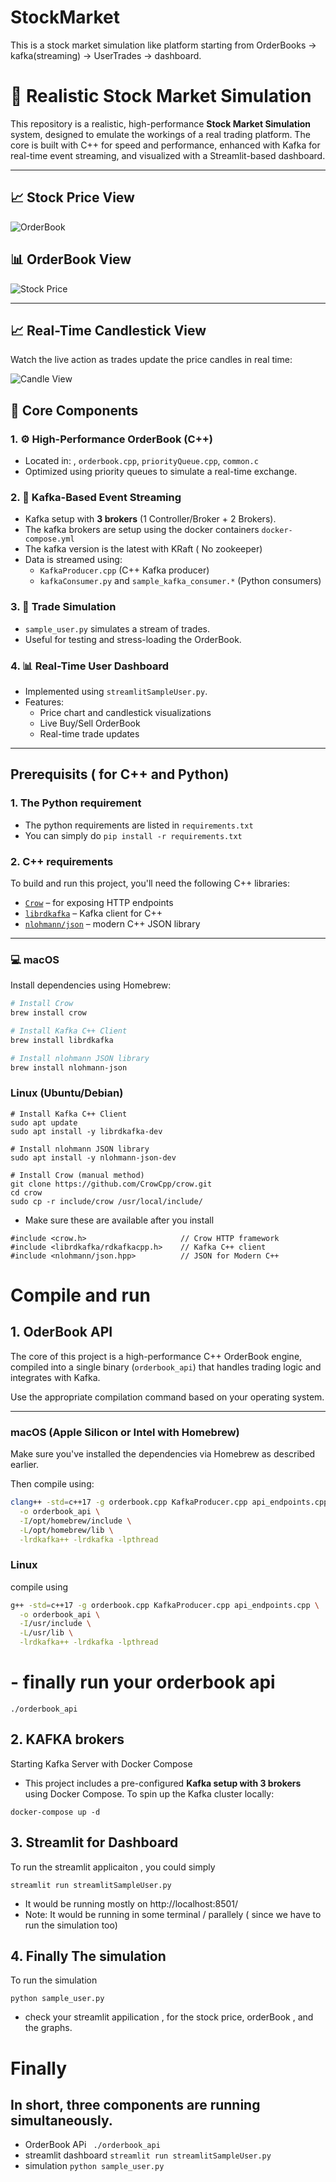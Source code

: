 # StockMarket
This is a stock market simulation like platform starting from OrderBooks -> kafka(streaming) -> UserTrades -> dashboard.

# 🏦 Realistic Stock Market Simulation

This repository is a realistic, high-performance **Stock Market Simulation** system, designed to emulate the workings of a real trading platform. The core is built with C++ for speed and performance, enhanced with Kafka for real-time event streaming, and visualized with a Streamlit-based dashboard.


---

## 📈 Stock Price View
![OrderBook](https://raw.githubusercontent.com/KalyanSekhar7/StockMarket/main/Screen%20Recording%20orderbook.gif)

## 📊 OrderBook View

![Stock Price](https://raw.githubusercontent.com/KalyanSekhar7/StockMarket/main/Screen%20Recording%20stock_price.gif)

---

## 📈 Real-Time Candlestick View

Watch the live action as trades update the price candles in real time:

![Candle View](https://raw.githubusercontent.com/KalyanSekhar7/StockMarket/main/Screen%20Recording%20candle.gif)







## 🔧 Core Components

### 1. ⚙️ High-Performance OrderBook (C++)
- Located in: , `orderbook.cpp`, `priorityQueue.cpp`, `common.c`
- Optimized using priority queues to simulate a real-time exchange.

### 2. 🔄 Kafka-Based Event Streaming
- Kafka setup with **3 brokers** (1 Controller/Broker + 2 Brokers).
- The kafka brokers are setup using the docker containers `docker-compose.yml`
- The kafka version is the latest with KRaft ( No zookeeper)
- Data is streamed using:
  - `KafkaProducer.cpp` (C++ Kafka producer)
  - `kafkaConsumer.py` and `sample_kafka_consumer.*` (Python consumers)

### 3. 🎯 Trade Simulation
- `sample_user.py` simulates a stream of trades.
- Useful for testing and stress-loading the OrderBook.

### 4. 📊 Real-Time User Dashboard
- Implemented using `streamlitSampleUser.py`.
- Features:
  - Price chart and candlestick visualizations
  - Live Buy/Sell OrderBook
  - Real-time trade updates

---

## Prerequisits ( for C++ and Python)

### 1. The Python requirement
- The python requirements are listed in `requirements.txt`
- You can simply do `pip install -r requirements.txt`

### 2. C++ requirements

To build and run this project, you'll need the following C++ libraries:

- [`Crow`](https://github.com/CrowCpp/crow) – for exposing HTTP endpoints
- [`librdkafka`](https://github.com/edenhill/librdkafka) – Kafka client for C++
- [`nlohmann/json`](https://github.com/nlohmann/json) – modern C++ JSON library

---

### 💻 macOS

Install dependencies using Homebrew:

```bash
# Install Crow
brew install crow

# Install Kafka C++ Client
brew install librdkafka

# Install nlohmann JSON library
brew install nlohmann-json

```


### Linux (Ubuntu/Debian)
```
# Install Kafka C++ Client
sudo apt update
sudo apt install -y librdkafka-dev

# Install nlohmann JSON library
sudo apt install -y nlohmann-json-dev

# Install Crow (manual method)
git clone https://github.com/CrowCpp/crow.git
cd crow
sudo cp -r include/crow /usr/local/include/
```


- Make sure these are available after you install
```
#include <crow.h>                     // Crow HTTP framework
#include <librdkafka/rdkafkacpp.h>    // Kafka C++ client
#include <nlohmann/json.hpp>          // JSON for Modern C++
```


# Compile and run 
## 1. OderBook API

The core of this project is a high-performance C++ OrderBook engine, compiled into a single binary (`orderbook_api`) that handles trading logic and integrates with Kafka.

Use the appropriate compilation command based on your operating system.

---

###  macOS (Apple Silicon or Intel with Homebrew)

Make sure you've installed the dependencies via Homebrew as described earlier.

Then compile using:

```bash
clang++ -std=c++17 -g orderbook.cpp KafkaProducer.cpp api_endpoints.cpp \
  -o orderbook_api \
  -I/opt/homebrew/include \
  -L/opt/homebrew/lib \
  -lrdkafka++ -lrdkafka -lpthread
```


### Linux

compile using 

```bash
g++ -std=c++17 -g orderbook.cpp KafkaProducer.cpp api_endpoints.cpp \
  -o orderbook_api \
  -I/usr/include \
  -L/usr/lib \
  -lrdkafka++ -lrdkafka -lpthread

```

# - finally run your orderbook api 
  ```
./orderbook_api
```


## 2. KAFKA brokers
Starting Kafka Server with Docker Compose

- This project includes a pre-configured **Kafka setup with 3 brokers** using Docker Compose. To spin up the Kafka cluster locally:

```
docker-compose up -d
```

## 3. Streamlit for Dashboard

To run the streamlit applicaiton , you could simply

```streamlit run streamlitSampleUser.py```

- It would be running mostly on http://localhost:8501/ 
- Note: It would be running in some terminal / parallely ( since we have to run the simulation too)

## 4. Finally The simulation

To run the simulation

```python sample_user.py```

- check your streamlit appilication , for the stock price, orderBook , and the graphs.


# Finally 
## In short, three components are running simultaneously.
- OrderBook APi  ``` ./orderbook_api```
- streamlit dashboard ```streamlit run streamlitSampleUser.py```
- simulation ```python sample_user.py```







